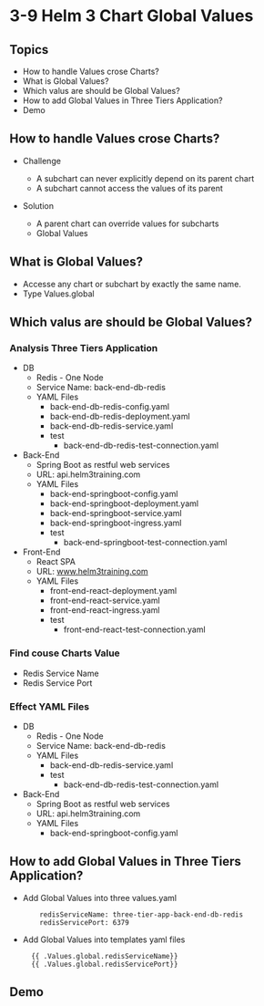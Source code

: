 # 3-9 Helm 3 Chart Global Values
## Topics  
- How to handle Values crose Charts?
- What is Global Values?
- Which valus are should be Global Values?
- How to add Global Values in Three Tiers Application?
- Demo
 
## How to handle Values crose Charts?
- Challenge
  - A subchart can never explicitly depend on its parent chart
  - A subchart cannot access the values of its parent

- Solution
  - A parent chart can override values for subcharts
  - Global Values 
## What is Global Values?
- Accesse any chart or subchart by exactly the same name.
- Type Values.global

## Which valus are should be Global Values?
### Analysis Three Tiers Application
- DB
  - Redis - One Node 
  - Service Name: back-end-db-redis
  - YAML Files
    - back-end-db-redis-config.yaml
    - back-end-db-redis-deployment.yaml
    - back-end-db-redis-service.yaml
    - test
      - back-end-db-redis-test-connection.yaml 
- Back-End 
  - Spring Boot as restful web services
  - URL: api.helm3training.com 
  - YAML Files
    - back-end-springboot-config.yaml
    - back-end-springboot-deployment.yaml
    - back-end-springboot-service.yaml
    - back-end-springboot-ingress.yaml
    - test
      - back-end-springboot-test-connection.yaml
- Front-End
  - React SPA
  - URL: www.helm3training.com
  - YAML Files
    - front-end-react-deployment.yaml
    - front-end-react-service.yaml
    - front-end-react-ingress.yaml
    - test
      - front-end-react-test-connection.yaml 
### Find couse Charts Value   
- Redis Service Name 
- Redis Service Port
### Effect YAML Files
- DB
  - Redis - One Node 
  - Service Name: back-end-db-redis
  - YAML Files
    - back-end-db-redis-service.yaml
    - test
      - back-end-db-redis-test-connection.yaml 
- Back-End 
  - Spring Boot as restful web services
  - URL: api.helm3training.com 
  - YAML Files
    - back-end-springboot-config.yaml
 
## How to add Global Values in Three Tiers Application?
- Add Global Values into three values.yaml
  ```global:
      redisServiceName: three-tier-app-back-end-db-redis
      redisServicePort: 6379
  ```   
- Add Global Values into templates yaml files  
  ```
    {{ .Values.global.redisServiceName}}
    {{ .Values.global.redisServicePort}}     
    ```
## Demo    